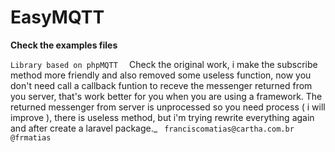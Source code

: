 # EasyMQTT



****Check the examples files****

`Library based on phpMQTT 
` Check the original work, i make the subscribe method more friendly and also removed some useless function, now you don't need call a callback funtion to receve the messenger returned from you server, that's work better for you when you are using a framework. 
The returned messenger from server is unprocessed so you need process ( i will improve ), there is useless method, but i'm trying rewrite everything again and after create a laravel package._ 
`
franciscomatias@cartha.com.br
@frmatias`
